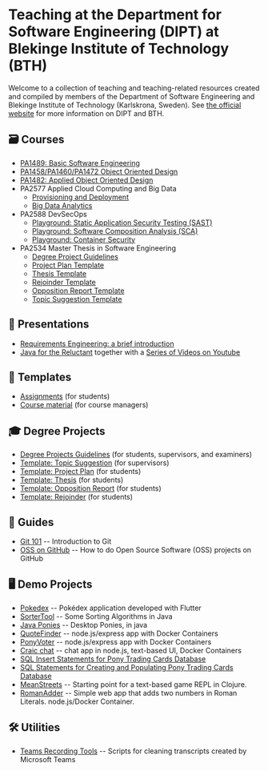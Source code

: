 # Teaching at the Department for Software Engineering (DIPT) at Blekinge Institute of Technology (BTH)

Welcome to a collection of teaching and teaching-related resources created and compiled by members of the
Department of Software Engineering and Blekinge Institute of Technology (Karlskrona, Sweden).
See [the official website](https://www.bth.se/eng/about-bth/departments/softwareengineering/) for more information on DIPT and BTH.

## 🗃️ Courses

- [PA1489: Basic Software Engineering](https://github.com/bth-dipt-teaching/PA1489-Basic-SE)
- [PA1458/PA1460/PA1472 Object Oriented Design](https://github.com/bth-dipt-teaching/PA1458-OO-Design)
- [PA1482: Applied Object Oriented Design](https://github.com/bth-dipt-teaching/PA1482-Applied-OO-Design)
- PA2577 Applied Cloud Computing and Big Data
  - [Provisioning and Deployment](https://github.com/mickesv/ProvisioningDeployment)
  - [Big Data Analytics](https://github.com/mickesv/BigDataAnalytics)
- PA2588 DevSecOps
  - [Playground: Static Application Security Testing (SAST)](https://github.com/bth-dipt-teaching/pa2588-devsecops-sast)
  - [Playground: Software Composition Analysis (SCA)](https://github.com/bth-dipt-teaching/pa2588-devsecops-sast)
  - [Playground: Container Security](https://github.com/bth-dipt-teaching/pa2588-devsecops-container-security)
- PA2534 Master Thesis in Software Engineering
  - [Degree Project Guidelines](https://github.com/bth-dipt-teaching/DP_guidelines)
  - [Project Plan Template](https://github.com/bth-dipt-teaching/DP_project-plan_tmpl)
  - [Thesis Template](https://github.com/bth-dipt-teaching/DP_thesis_tmpl)
  - [Rejoinder Template](https://github.com/bth-dipt-teaching/DP_rejoinder_tmpl)
  - [Opposition Report Template](https://github.com/bth-dipt-teaching/DP_opposition-report_tmpl)
  - [Topic Suggestion Template](https://github.com/bth-dipt-teaching/DP_topic-suggestion_tmpl) 

## 💁 Presentations

- [Requirements Engineering: a brief introduction](https://github.com/bth-dipt-teaching/req-eng-fundamentals)
- [Java for the Reluctant](https://github.com/mickesv/Reluctant-Java) together with a [Series of Videos on Youtube](https://www.youtube.com/playlist?list=PLRyU9jMTRIX7QUrxZF9HNLbdXtiv6F9MT)

## 📄 Templates

- [Assignments](https://github.com/bth-dipt-teaching/DIPT_assignment_tmpl) (for students)
- [Course material](https://github.com/bth-dipt-teaching/course-template) (for course managers)

## 🎓 Degree Projects

- [Degree Projects Guidelines](https://github.com/bth-dipt-teaching/DP_guidelines) (for students, supervisors, and examiners)
- [Template: Topic Suggestion](https://github.com/bth-dipt-teaching/DP_topic-suggestion_tmpl) (for supervisors)
- [Template: Project Plan](https://github.com/bth-dipt-teaching/DP_project-plan_tmpl) (for students)
- [Template: Thesis](https://github.com/bth-dipt-teaching/DP_thesis_tmpl) (for students)
- [Template: Opposition Report](https://github.com/bth-dipt-teaching/DP_opposition-report_tmpl) (for students)
- [Template: Rejoinder](https://github.com/bth-dipt-teaching/DP_rejoinder_tmpl) (for students)
 
## 🧾 Guides

- [Git 101](https://github.com/andreas-bauer/git-101) -- Introduction to Git
- [OSS on GitHub](https://github.com/andreas-bauer/oss-on-github) -- How to do Open Source Software (OSS) projects on GitHub

## 🖥️ Demo Projects

- [Pokedex](https://github.com/bth-dipt-teaching/pokedex) -- Pokédex application developed with Flutter
- [SorterTool](https://codeberg.org/mickesv/SorterTool.git) -- Some Sorting Algorithms in Java
- [Java Ponies](https://codeberg.org/mickesv/JavaPonies.git) -- Desktop Ponies, in java
- [QuoteFinder](https://github.com/mickesv/ProvisioningDeployment.git) -- node.js/express app with Docker Containers
- [PonyVoter](https://codeberg.org/mickesv/PonyVoter.git) -- node.js/express app with Docker Containers
- [Craic chat](https://codeberg.org/mickesv/craic.git) -- chat app in node.js, text-based UI, Docker Containers
- [SQL Insert Statements for Pony Trading Cards Database](https://codeberg.org/mickesv/gists/raw/branch/main/TradingCards_insert.sql)
- [SQL Statements for Creating and Populating Pony Trading Cards Database](https://codeberg.org/mickesv/gists/raw/branch/main/TradingCards_full.sql)
- [MeanStreets](https://codeberg.org/mickesv/MeanStreets) -- Starting point for a text-based game REPL in Clojure.
- [RomanAdder](https://codeberg.org/mickesv/RomanAdder) -- Simple web app that adds two numbers in Roman Literals. node.js/Docker Container.

## 🛠️ Utilities

- [Teams Recording Tools](https://github.com/bth-dipt-teaching/teams-recordings-tools) -- Scripts for cleaning transcripts created by Microsoft Teams
